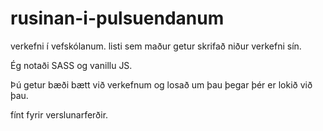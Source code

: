 # rusinan-i-pulsuendanum
verkefni í vefskólanum. listi sem maður getur skrifað niður verkefni sín.

Ég notaði SASS og vanillu JS.

Þú getur bæði bætt við verkefnum og losað um þau þegar þér er lokið við þau.

fínt fyrir verslunarferðir.
